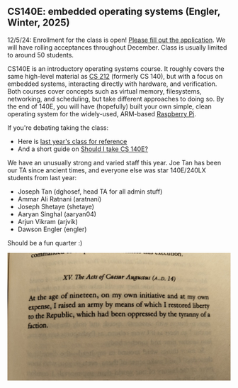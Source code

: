 ## CS140E: embedded operating systems (Engler, Winter, 2025)

12/5/24: Enrollment for the class is open! [Please fill out the
application](https://forms.gle/1UuHUJsWSRGLSH8BA).  We will have rolling
acceptances throughout December.  Class is usually limited to around
50 students.

CS140E is an introductory operating systems course. It roughly covers
the same high-level material as [CS 212][cs212] (formerly CS 140), but
with a focus on embedded systems, interacting directly with hardware,
and verification. Both courses cover concepts such as virtual memory,
filesystems, networking, and scheduling, but take different approaches
to doing so. By the end of 140E, you will have (hopefully) built your
own simple, clean operating system for the widely-used, ARM-based
[Raspberry Pi][raspberrypi].

If you're debating taking the class:
 - Here is [last year's class for reference][2024]
 - And a short guide on [Should I take CS 140E?](guides/why-140e.md)

We have an unusually strong and varied staff this year.  Joe Tan has
been our TA since ancient times, and everyone else was star 140E/240LX
students from last year:

  - Joseph Tan (dghosef, head TA for all admin stuff)
  - Ammar Ali Ratnani (aratnani)
  - Joseph Shetaye (shetaye)
  - Aaryan Singhal (aaryan04)
  - Arjun Vikram (arjvik)
  - Dawson Engler (engler)

[cs212]: https://cs212.stanford.edu
[raspberrypi]: https://www.raspberrypi.org
[2024]: https://github.com/dddrrreee/cs140e-24win
[2023]: https://github.com/dddrrreee/cs140e-23win
[2022]: https://github.com/dddrrreee/cs140e-22win
[2021]: https://github.com/dddrrreee/cs140e-21spr
[2020]: https://github.com/dddrrreee/cs140e-20win
[2019]: https://github.com/dddrrreee/cs140e-win19
[2018]: https://cs140e.sergio.bz


Should be a fun quarter :)

<p align="center">
  <img src="labs/lab-memes/beast-mode.jpg" width="600" />
</p>


